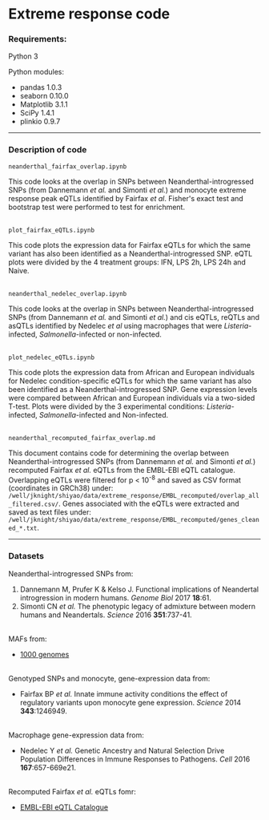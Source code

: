 # Extreme response code

### Requirements:
Python 3

Python modules:
* pandas 1.0.3
* seaborn 0.10.0
* Matplotlib 3.1.1
* SciPy 1.4.1
* plinkio 0.9.7

---

### Description of code

    neanderthal_fairfax_overlap.ipynb
This code looks at the overlap in SNPs between Neanderthal-introgressed SNPs (from Dannemann *et al.* and Simonti *et al.*) and monocyte extreme response peak eQTLs identified by Fairfax *et al*. Fisher's exact test and bootstrap test were performed to test for enrichment.  
&nbsp;

    plot_fairfax_eQTLs.ipynb
This code plots the expression data for Fairfax eQTLs for which the same variant has also been identified as a Neanderthal-introgressed SNP. eQTL plots were divided by the 4 treatment groups: IFN, LPS 2h, LPS 24h and Naive.  
&nbsp;  

    neanderthal_nedelec_overlap.ipynb
This code looks at the overlap in SNPs between Neanderthal-introgressed SNPs (from Dannemann *et al.* and Simonti *et al.*) and cis eQTLs, reQTLs and asQTLs identified by Nedelec *et al* using macrophages that were *Listeria*-infected, *Salmonella*-infected or non-infected.  
&nbsp;

    plot_nedelec_eQTLs.ipynb
This code plots the expression data from African and European individuals for Nedelec condition-specific eQTLs for which the same variant has also been identified as a Neanderthal-introgressed SNP. Gene expression levels were compared between African and European individuals via a two-sided T-test. Plots were divided by the 3 experimental conditions: *Listeria*-infected, *Salmonella*-infected and Non-infected.   
&nbsp;

    neanderthal_recomputed_fairfax_overlap.md
This document contains code for determining the overlap between Neanderthal-introgressed SNPs (from Dannemann *et al.* and Simonti *et al.*) recomputed Fairfax *et al.* eQTLs from the EMBL-EBI eQTL catalogue. Overlapping eQTLs were filtered for p < 10<sup>-8</sup> and saved as CSV format (coordinates in GRCh38) under: `/well/jknight/shiyao/data/extreme_response/EMBL_recomputed/overlap_all_filtered.csv/`. Genes associated with the eQTLs were extracted and saved as text files under: `/well/jknight/shiyao/data/extreme_response/EMBL_recomputed/genes_cleaned_*.txt`.

---

### Datasets
Neanderthal-introgressed SNPs from:
1. Dannemann M, Prufer K & Kelso J. Functional implications of Neandertal introgression in modern humans. *Genome Biol* 2017 **18**:61.
2. Simonti CN *et al.* The phenotypic legacy of admixture between modern humans and Neandertals. *Science* 2016 **351**:737-41.  
&nbsp;

MAFs from:
* [1000 genomes](https://www.internationalgenome.org/data/)  
&nbsp;

Genotyped SNPs and monocyte, gene-expression data from:
* Fairfax BP *et al.* Innate immune activity conditions the effect of regulatory variants upon monocyte gene expression. *Science* 2014 **343**:1246949.  
&nbsp;

Macrophage gene-expression data from:
* Nedelec Y *et al.* Genetic Ancestry and Natural Selection Drive Population Differences in Immune Responses to Pathogens. *Cell* 2016 **167**:657-669e21.  
&nbsp;

Recomputed Fairfax *et al.* eQTLs fomr:
* [EMBL-EBI eQTL Catalogue](https://www.ebi.ac.uk/eqtl/Data_access/)  
